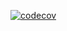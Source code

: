 [![codecov](https://codecov.io/gh/navprasa/mlops-experiment-tracking/branch/master/graph/badge.svg?token=YKYA39FMB9)](https://codecov.io/gh/navprasa/mlops-experiment-tracking)
